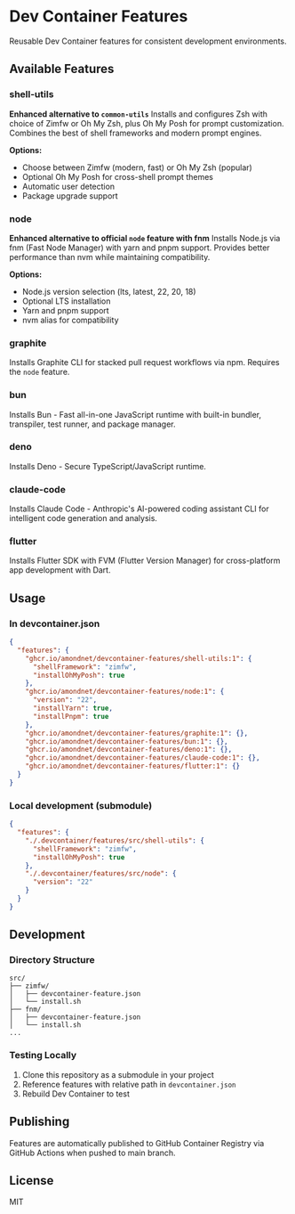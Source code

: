 # Dev Container Features

Reusable Dev Container features for consistent development environments.

## Available Features

### shell-utils
**Enhanced alternative to `common-utils`**
Installs and configures Zsh with choice of Zimfw or Oh My Zsh, plus Oh My Posh for prompt customization. Combines the best of shell frameworks and modern prompt engines.

**Options:**
- Choose between Zimfw (modern, fast) or Oh My Zsh (popular)
- Optional Oh My Posh for cross-shell prompt themes
- Automatic user detection
- Package upgrade support

### node
**Enhanced alternative to official `node` feature with fnm**
Installs Node.js via fnm (Fast Node Manager) with yarn and pnpm support. Provides better performance than nvm while maintaining compatibility.

**Options:**
- Node.js version selection (lts, latest, 22, 20, 18)
- Optional LTS installation
- Yarn and pnpm support
- nvm alias for compatibility

### graphite
Installs Graphite CLI for stacked pull request workflows via npm. Requires the `node` feature.

### bun
Installs Bun - Fast all-in-one JavaScript runtime with built-in bundler, transpiler, test runner, and package manager.

### deno
Installs Deno - Secure TypeScript/JavaScript runtime.

### claude-code
Installs Claude Code - Anthropic's AI-powered coding assistant CLI for intelligent code generation and analysis.

### flutter
Installs Flutter SDK with FVM (Flutter Version Manager) for cross-platform app development with Dart.

## Usage

### In devcontainer.json

```json
{
  "features": {
    "ghcr.io/amondnet/devcontainer-features/shell-utils:1": {
      "shellFramework": "zimfw",
      "installOhMyPosh": true
    },
    "ghcr.io/amondnet/devcontainer-features/node:1": {
      "version": "22",
      "installYarn": true,
      "installPnpm": true
    },
    "ghcr.io/amondnet/devcontainer-features/graphite:1": {},
    "ghcr.io/amondnet/devcontainer-features/bun:1": {},
    "ghcr.io/amondnet/devcontainer-features/deno:1": {},
    "ghcr.io/amondnet/devcontainer-features/claude-code:1": {},
    "ghcr.io/amondnet/devcontainer-features/flutter:1": {}
  }
}
```

### Local development (submodule)

```json
{
  "features": {
    "./.devcontainer/features/src/shell-utils": {
      "shellFramework": "zimfw",
      "installOhMyPosh": true
    },
    "./.devcontainer/features/src/node": {
      "version": "22"
    }
  }
}
```

## Development

### Directory Structure

```
src/
├── zimfw/
│   ├── devcontainer-feature.json
│   └── install.sh
├── fnm/
│   ├── devcontainer-feature.json
│   └── install.sh
...
```

### Testing Locally

1. Clone this repository as a submodule in your project
2. Reference features with relative path in `devcontainer.json`
3. Rebuild Dev Container to test

## Publishing

Features are automatically published to GitHub Container Registry via GitHub Actions when pushed to main branch.

## License

MIT